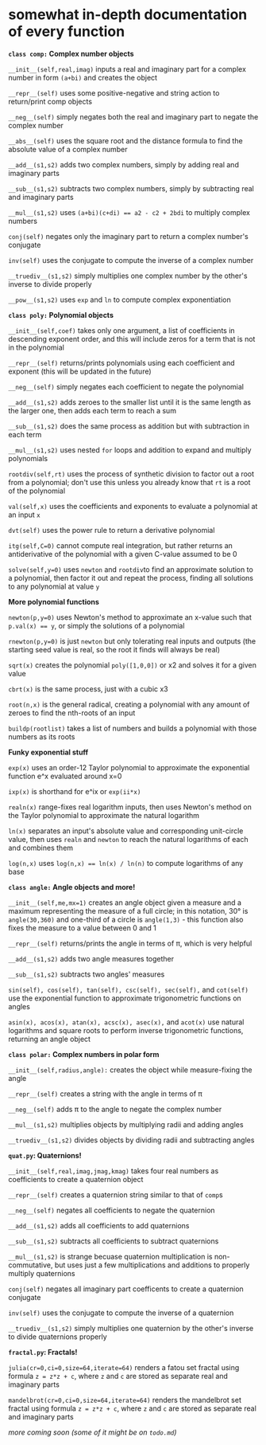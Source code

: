 # somewhat in-depth documentation of every function

**`class comp:` Complex number objects**

`__init__(self,real,imag)` inputs a real and imaginary part for a complex number in form `(a+bi)` and creates the object

`__repr__(self)` uses some positive-negative and string action to return/print comp objects

`__neg__(self)` simply negates both the real and imaginary part to negate the complex number

`__abs__(self)` uses the square root and the distance formula to find the absolute value of a complex number

`__add__(s1,s2)` adds two complex numbers, simply by adding real and imaginary parts

`__sub__(s1,s2)` subtracts two complex numbers, simply by subtracting real and imaginary parts

`__mul__(s1,s2)` uses `(a+bi)(c+di) == a2 - c2 + 2bdi` to multiply complex numbers

`conj(self)` negates only the imaginary part to return a complex number's conjugate

`inv(self)` uses the conjugate to compute the inverse of a complex number

`__truediv__(s1,s2)` simply multiplies one complex number by the other's inverse to divide properly

`__pow__(s1,s2)` uses `exp` and `ln` to compute complex exponentiation

**`class poly:` Polynomial objects**

`__init__(self,coef)` takes only one argument, a list of coefficients in descending exponent order, and this will include zeros for a term that is not in the polynomial

`__repr__(self)` returns/prints polynomials using each coefficient and exponent (this will be updated in the future)

`__neg__(self)` simply negates each coefficient to negate the polynomial

`__add__(s1,s2)` adds zeroes to the smaller list until it is the same length as the larger one, then adds each term to reach a sum

`__sub__(s1,s2)` does the same process as addition but with subtraction in each term

`__mul__(s1,s2)` uses nested `for` loops and addition to expand and multiply polynomials

`rootdiv(self,rt)` uses the process of synthetic division to factor out a root from a polynomial; don't use this unless you already know that `rt` is a root of the polynomial

`val(self,x)` uses the coefficients and exponents to evaluate a polynomial at an input `x`

`dvt(self)` uses the power rule to return a derivative polynomial

`itg(self,C=0)` cannot compute real integration, but rather returns an antiderivative of the polynomial with a given C-value assumed to be 0

`solve(self,y=0)` uses `newton` and `rootdiv`to find an approximate solution to a polynomial, then factor it out and repeat the process, finding all solutions to any polynomial at value `y`

**More polynomial functions**

`newton(p,y=0)` uses Newton's method to approximate an x-value such that `p.val(x) == y`, or simply the solutions of a polynomial

`rnewton(p,y=0)` is just `newton` but only tolerating real inputs and outputs (the starting seed value is real, so the root it finds will always be real)

`sqrt(x)` creates the polynomial `poly([1,0,0])` or x2 and solves it for a given value

`cbrt(x)` is the same process, just with a cubic x3

`root(n,x)` is the general radical, creating a polynomial with any amount of zeroes to find the nth-roots of an input

`buildp(rootlist)` takes a list of numbers and builds a polynomial with those numbers as its roots

**Funky exponential stuff**

`exp(x)` uses an order-12 Taylor polynomial to approximate the exponential function e^x evaluated around x=0

`ixp(x)` is shorthand for e^ix or `exp(ii*x)`

`realn(x)` range-fixes real logarithm inputs, then uses Newton's method on the Taylor polynomial to approximate the natural logarithm

`ln(x)` separates an input's absolute value and corresponding unit-circle value, then uses `realn` and `newton` to reach the natural logarithms of each and combines them

`log(n,x)` uses `log(n,x) == ln(x) / ln(n)` to compute logarithms of any base

**`class angle:` Angle objects and more!**

`__init__(self,me,mx=1)` creates an angle object given a measure and a maximum representing the measure of a full circle; in this notation, 30° is `angle(30,360)` and one-third of a circle is `angle(1,3)` - this function also fixes the measure to a value between 0 and 1

`__repr__(self)` returns/prints the angle in terms of π, which is very helpful

`__add__(s1,s2)` adds two angle measures together

`__sub__(s1,s2)` subtracts two angles' measures

`sin(self), cos(self), tan(self), csc(self), sec(self),` and `cot(self)` use the exponential function to approximate trigonometric functions on angles

`asin(x), acos(x), atan(x), acsc(x), asec(x),` and `acot(x)` use natural logarithms and square roots to perform inverse trigonometric functions, returning an angle object

**`class polar:` Complex numbers in polar form**

`__init__(self,radius,angle):` creates the object while measure-fixing the angle

`__repr__(self)` creates a string with the angle in terms of π

`__neg__(self)` adds π to the angle to negate the complex number

`__mul__(s1,s2)` multiplies objects by multiplying radii and adding angles

`__truediv__(s1,s2)` divides objects by dividing radii and subtracting angles

**`quat.py`: Quaternions!**

`__init__(self,real,imag,jmag,kmag)` takes four real numbers as coefficients to create a quaternion object

`__repr__(self)` creates a quaternion string similar to that of `comp`s

`__neg__(self)` negates all coefficients to negate the quaternion

`__add__(s1,s2)` adds all coefficients to add quaternions

`__sub__(s1,s2)` subtracts all coefficients to subtract quaternions

`__mul__(s1,s2)` is strange becuase quaternion multiplication is non-commutative, but uses just a few multiplications and additions to properly multiply quaternions

`conj(self)` negates all imaginary part coefficents to create a quaternion conjugate

`inv(self)` uses the conjugate to compute the inverse of a quaternion

`__truediv__(s1,s2)` simply multiplies one quaternion by the other's inverse to divide quaternions properly

**`fractal.py`: Fractals!**

`julia(cr=0,ci=0,size=64,iterate=64)` renders a fatou set fractal using formula `z = z*z + c`, where `z` and `c` are stored as separate real and imaginary parts

`mandelbrot(cr=0,ci=0,size=64,iterate=64)` renders the mandelbrot set fractal using formula `z = z*z + c`, where `z` and `c` are stored as separate real and imaginary parts

*more coming soon (some of it might be on `todo.md`)*
